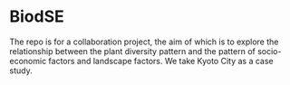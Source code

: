 # BiodSE

The repo is for a collaboration project, the aim of which is to explore the relationship between the plant diversity pattern and the pattern of socio-economic factors and landscape factors. We take Kyoto City as a case study. 